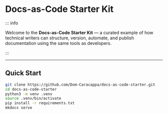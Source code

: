 # Docs-as-Code Starter Kit

::: info

Welcome to the **Docs-as-Code Starter Kit** — a curated example of how technical writers can structure, version, automate, and publish documentation using the same tools as developers.

:::

---

## Quick Start

```bash
git clone https://github.com/Dom-Caracappa/docs-as-code-starter.git
cd docs-as-code-starter
python3 -m venv .venv
source .venv/bin/activate
pip install -r requirements.txt
mkdocs serve
```